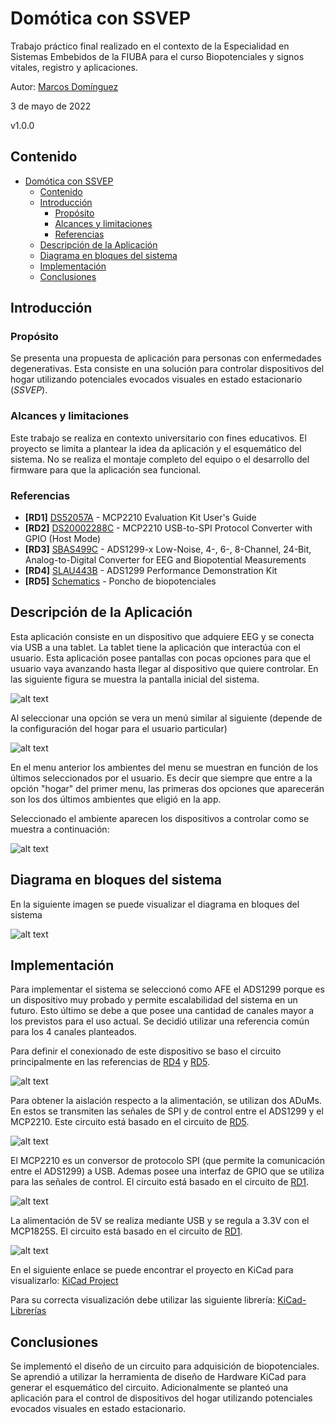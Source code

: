 # Domótica con SSVEP

Trabajo práctico final realizado en el contexto de la Especialidad en Sistemas Embebidos de la FIUBA para el curso Biopotenciales y signos vitales, registro y aplicaciones.

Autor: [Marcos Domínguez](https://github.com/mrds90)

3 de mayo de 2022

v1.0.0
## Contenido

- [Domótica con SSVEP](#domótica-con-ssvep)
  - [Contenido](#contenido)
  - [Introducción](#introducción)
    - [Propósito](#propósito)
    - [Alcances y limitaciones](#alcances-y-limitaciones)
    - [Referencias](#referencias)
  - [Descripción de la Aplicación](#descripción-de-la-aplicación)
  - [Diagrama en bloques del sistema](#diagrama-en-bloques-del-sistema)
  - [Implementación](#implementación)
  - [Conclusiones](#conclusiones)
## Introducción
### Propósito
Se presenta una propuesta de aplicación para personas con enfermedades degenerativas. Esta consiste en una solución para controlar dispositivos del hogar utilizando potenciales evocados visuales en estado estacionario (*SSVEP*).

### Alcances y limitaciones
Este trabajo se realiza en contexto universitario con fines educativos. El proyecto se limita a plantear la idea da aplicación y el esquemático del sistema. No se realiza el montaje completo del equipo o el desarrollo del firmware para que la aplicación sea funcional.

### Referencias

- **[RD1]** [DS52057A](Docs/RefDocuments/DS52057A%20-%20MCP2210EvaluationKit.pdf) - MCP2210 Evaluation Kit User's Guide
- **[RD2]** [DS20002288C](Docs/RefDocuments/DS20002288C%20-%20MCP2210-USB-to-SPI-Protocol-Converter-with-GPIO-(Host-Mode).pdf) - MCP2210 USB-to-SPI Protocol Converter with GPIO (Host Mode)
- **[RD3]** [SBAS499C](Docs/RefDocuments/SBAS499C%20-%20ads1299.pdf) - ADS1299-x Low-Noise, 4-, 6-, 8-Channel, 24-Bit, Analog-to-Digital Converter for EEG and Biopotential Measurements
- **[RD4]** [SLAU443B](Docs/RefDocuments/SLAU443B%20-%20ADS1299%20Performance%20Demonstration%20Kit.pdf) - ADS1299 Performance Demonstration Kit
- **[RD5]** [Schematics](https://github.com/EFilomena/PonchoDeBiopotenciales/blob/master/Hardware/doc/Schematics.pdf) - Poncho de biopotenciales

## Descripción de la Aplicación

Esta aplicación consiste en un dispositivo que adquiere EEG y se conecta via USB a una tablet. La tablet tiene la aplicación que interactúa con el usuario.
Esta aplicación posee pantallas con pocas opciones para que el usuario vaya avanzando hasta llegar al dispositivo que quiere controlar.
En las siguiente figura se muestra la pantalla inicial del sistema.

![alt text](Docs/Figures/app_fig1.png)

Al seleccionar una opción se vera un menú similar al siguiente (depende de la configuración del hogar para el usuario particular)

![alt text](Docs/Figures/app_fig2.png)

En el menu anterior los ambientes del menu se muestran en función de los últimos seleccionados por el usuario. Es decir que siempre que entre a la opción "hogar" del primer menu, las primeras dos opciones que aparecerán son los dos últimos ambientes que eligió en la app.

Seleccionado el ambiente aparecen los dispositivos a controlar como se muestra a continuación:

![alt text](Docs/Figures/app_fig3.png)

## Diagrama en bloques del sistema

En la siguiente imagen se puede visualizar el diagrama en bloques del sistema

![alt text](Docs/Figures/block_diagram.png)

## Implementación

Para implementar el sistema se seleccionó como AFE el ADS1299 porque es un dispositivo muy probado y permite escalabilidad del sistema en un futuro. Esto último se debe a que posee una cantidad de canales mayor a los previstos para el uso actual.
Se decidió utilizar una referencia común para los 4 canales planteados.

Para definir el conexionado de este dispositivo se baso el circuito principalmente en las referencias de [RD4](#referencias) y [RD5](#referencias).

![alt text](Docs/Figures/ADS1299sch.png)

Para obtener la aislación respecto a la alimentación, se utilizan dos ADuMs. En estos se transmiten las señales de SPI y de control entre el ADS1299 y el MCP2210. Este circuito está basado en el circuito de [RD5](#referencias).

![alt text](Docs/Figures/ADUMsch.png)

El MCP2210 es un conversor de protocolo SPI (que permite la comunicación entre el ADS1299) a USB. Ademas posee una interfaz de GPIO que se utiliza para las señales de control. El circuito está basado en el circuito de [RD1](#referencias).

![alt text](Docs/Figures/MCP2210sch.png)

La alimentación de 5V se realiza mediante USB y se regula a 3.3V con el MCP1825S. El circuito está basado en el circuito de [RD1](#referencias).

![alt text](Docs/Figures/MCP1825Ssch.png)

En el siguiente enlace se puede encontrar el proyecto en KiCad para visualizarlo: [KiCad Project](https://github.com/mrds90/BIOP/tree/master/ProyectoBiopotenciales/BiopotencialesDomoticaEEG/DomoticaEEG/BiopDomoticaEEG)

Para su correcta visualización debe utilizar las siguiente librería: [KiCad-Librerías](https://github.com/mrds90/KiCad_Library)

## Conclusiones

Se implementó el diseño de un circuito para adquisición de biopotenciales. Se aprendió a utilizar la herramienta de diseño de Hardware KiCad para generar el esquemático del circuito. Adicionalmente se planteó una aplicación para el control de dispositivos del hogar utilizando potenciales evocados visuales en estado estacionario.




